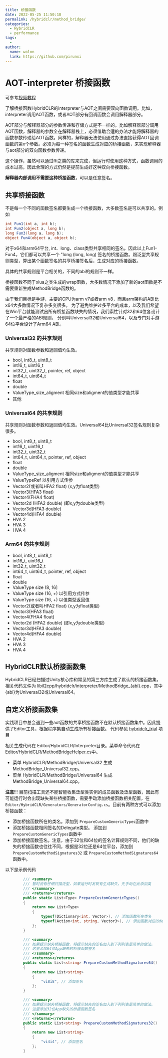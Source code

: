 ```yaml
---
title: 桥接函数
date: 2022-05-25 11:50:18
permalink: /hybridclr/method_bridge/
categories:
  - HybridCLR
  - performance
tags:
  - 
author: 
  name: walon
  link: https://github.com/pirunxi
---
```

# AOT-interpreter 桥接函数
可参考[视频教程](https://www.bilibili.com/video/BV12N4y1T7FZ/)

了解桥接函数HybridCLR的interpreter与AOT之间需要双向函数调用。比如，interpreter调用AOT函数，或者AOT部分有回调函数会调用解释器部分。

AOT部分与解释器部分的参数传递和存储方式是不一样的。比如解释器部分调用AOT函数，解释器的参数全在解释器栈上，必须借助合适的办法才能将解释器的函数参数传递给AOT函数。同样的，解释器无法使用通过办法直接获得AOT回调函数的第x个参数。必须为每一种签名的函数生成对应的桥接函数，来实现解释器与aot部分的双向函数参数传递。

这个操作，虽然可以通过ffi之类的库来完成，但运行时使用这种方式，函数调用的成本过高，因此合理的方式仍然是提前生成好这种双向桥接函数。

**解释器内部调用不需要这种桥接函数**，可以是任意签名。

## 共享桥接函数

不是每一个不同的函数签名都要生成一个桥接函数，大多数签名是可以共享的。例如

```csharp
int Fun1(int a, int b);
int Fun2(object a, long b);
long Fun3(long a, long b);
object Fun4(object a, object b);
```

对于x64和arm64平台, int、long、class类型共享相同的签名。因此以上Fun1-Fun4，它们都可以共享一个 "long (long, long) 签名的桥接函数。跟泛型共享规则类型，算出某个函数签名的共享桥接签名后，生成对应的桥接函数。

具体的共享规则是平台相关的，不同的abi的规则不一样。

桥接函数不同于xlua之类生成的wrap函数，大多数情况下添加了新的aot函数是不需要重新生成MethodBridge函数的。

由于我们目标是手游，主要的CPU为arm v7或者arm v8，而且arm架构的ABI比x64大多数情况下复杂多变很多。
为了避免维护过多平台的成本，以及我们希望在Win平台就能测试出所有桥接函数缺失的情况，我们索性针对32和64位各设计了一个最严格的ABI规则，
分别叫Universal32和Universal64，以及专门对手游64位平台设计了Arm64 ABI。

### Universal32 的共享规则

共享规则对函数参数和返回值均生效。

- bool, int8_t, uint8_t
- int16_t, uint16_t
- int32_t, uint32_t, pointer, ref, object
- int64_t, uint64_t
- float
- double
- ValueType_size_aligment 相同size和aligment的值类型才能共享
- 其他


### Universal64 的共享规则

共享规则对函数参数和返回值均生效。Universal64比Universal32签名规则复杂很多。

- bool, int8_t, uint8_t
- int16_t, uint16_t
- int32_t, uint32_t
- int64_t, uint64_t, pointer, ref, object
- float
- double
- ValueType_size_aligment 相同size和aligment的值类型才能共享
- ValueTypeRef 以引用方式传参
- Vector2(或者叫HFA2 float) (x,y为float类型)
- Vector3(HFA3 float)
- Vector4(FHA4 float)
- Vector2d (HFA2 double) (即x,y为double类型)
- Vector3d(HFA3 double)
- Vector4d(HFA4 double)
- HVA 2
- HVA 3
- HVA 4

### Arm64 的共享规则

- bool, int8_t, uint8_t
- int16_t, uint16_t
- int32_t, uint32_t
- int64_t, uint64_t, pointer, ref, object
- float
- double
- ValueType  size (8, 16]
- ValueType size (16, +) 以引用方式传参
- ValueType size (16, +) 以值类型返回值
- Vector2(或者叫HFA2 float) (x,y为float类型)
- Vector3(HFA3 float)
- Vector4(FHA4 float)
- Vector2d (HFA2 double) (即x,y为double类型)
- Vector3d(HFA3 double)
- Vector4d(HFA4 double)
- HVA 2
- HVA 3
- HVA 4

## HybridCLR默认桥接函数集

HybridCLR已经扫描过Unity核心库和常见的第三方库生成了默认的桥接函数集，相关代码文件为 libil2cpp/hybridclr/interpreter/MethodBridge_{abi}.cpp，其中{abi}为Universal32或Universal64。

## 自定义桥接函数集

实践项目中总会遇到一些aot函数的共享桥接函数不在默认桥接函数集中。因此提供了Editor工具，根据程序集自动生成所有桥接函数。 代码参见 [hybridclr_trial](https://github.com/focus-creative-games/hybridclr_trial) 项目

相关生成代码在 Editor/HybridCLR/Interpreter目录。菜单命令代码在Editor/HybridCLR/MethodBridgeHelper.cs中。

- 菜单 HybridCLR/MethodBridge/Universal32 生成 MethodBridge_Universal32.cpp。
- 菜单 HybridCLR/MethodBridge/Universal64 生成 MethodBridge_Universal64.cpp。


**注意**!!! 目前扫描工具还不能智能收集泛型类实例的成员函数及泛型函数，因此有可能运行时会出现缺失某些桥接函数，需要手动添加桥接函数相关配置，在 `Editor/HybridCLR/Generators/GeneratorConfig.cs`。目前有两种方式可以添加桥接函数：

- 添加桥接函数所在的类名。添加到 `PrepareCustomGenericTypes`函数中
- 添加桥接函数相同签名的Delegate类型。 添加到 `PrepareCustomGenericTypes`函数中
- 添加桥接函数签名。注意，由于32位和64位的签名计算规则不同，他们的缺失的桥接函数也往往不同，根据是32位还是64位平台，添加到 `PrepareCustomMethodSignatures32` 或 `PrepareCustomMethodSignatures64` 函数中。

以下是示例代码

```csharp
        /// <summary>
        /// 暂时没有仔细扫描泛型，如果运行时发现有生成缺失，先手动在此添加类
        /// </summary>
        /// <returns></returns>
        public static List<Type> PrepareCustomGenericTypes()
        {
            return new List<Type>
            {
                typeof(Dictionary<int, Vector>), // 添加函数所在类名
                typeof(Action<int, string, Vector3>), // 添加函数对应的delegate类型
            };
        }

        /// <summary>
        /// 如果提示缺失桥接函数，将提示缺失的签名加入到下列列表是简单的做法。
        /// 这里添加64位App缺失的桥接函数签名
        /// </summary>
        /// <returns></returns>
        public static List<string> PrepareCustomMethodSignatures64()
        {
            return new List<string>
            {
                "vi8i8", // 添加签名
            };
        }

        /// <summary>
        /// 如果提示缺失桥接函数，将提示缺失的签名加入到下列列表是简单的做法。
        /// 这里添加32位App缺失的桥接函数签名
        /// </summary>
        /// <returns></returns>
        public static List<string> PrepareCustomMethodSignatures32()
        {
            return new List<string>
            {
                "vi4i4", // 添加签名
            };
        }
```
